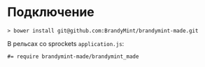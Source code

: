 # Подключение

    > bower install git@github.com:BrandyMint/brandymint-made.git

В рельсах со sprockets `application.js`:


```
#= require brandymint-made/brandymint_made

```

